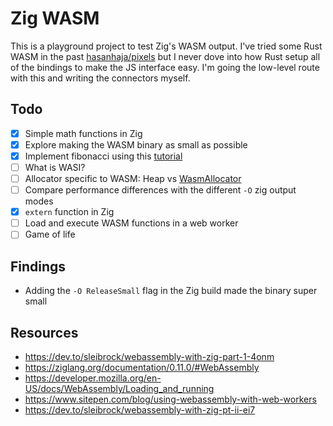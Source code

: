 # Zig WASM

This is a playground project to test Zig's WASM output. I've tried some Rust WASM in the past [hasanhaja/pixels](https://github.com/hasanhaja/pixels) but I never dove into how Rust setup all of the bindings to make the JS interface easy. I'm going the low-level route with this and writing the connectors myself.

## Todo

- [x] Simple math functions in Zig 
- [x] Explore making the WASM binary as small as possible
- [x] Implement fibonacci using this [tutorial](https://enarx.dev/docs/webassembly/zig)
- [ ] What is WASI?
- [ ] Allocator specific to WASM: Heap vs [WasmAllocator](https://ziglang.org/documentation/master/std/#A;std:heap.WasmAllocator)
- [ ] Compare performance differences with the different `-O` zig output modes
- [x] `extern` function in Zig 
- [ ] Load and execute WASM functions in a web worker
- [ ] Game of life

## Findings

- Adding the `-O ReleaseSmall` flag in the Zig build made the binary super small

## Resources

- https://dev.to/sleibrock/webassembly-with-zig-part-1-4onm
- https://ziglang.org/documentation/0.11.0/#WebAssembly 
- https://developer.mozilla.org/en-US/docs/WebAssembly/Loading_and_running
- https://www.sitepen.com/blog/using-webassembly-with-web-workers
- https://dev.to/sleibrock/webassembly-with-zig-pt-ii-ei7
